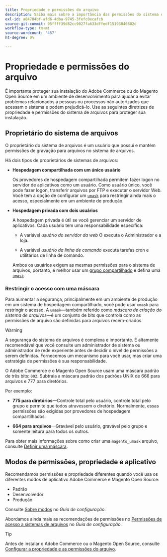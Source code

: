 ```yaml
---
title: Propriedade e permissões do arquivo
description: Saiba mais sobre a importância das permissões do sistema de arquivos ao trabalhar com instalações locais do Adobe Commerce e do Magento Open Source.
exl-id: a84784bf-afd6-4dba-9745-3fefc0ecafcb
source-git-commit: 95ffff39d82cc9027fa633dffedf15193040802d
workflow-type: tm+mt
source-wordcount: '457'
ht-degree: 0%

---
```


# Propriedade e permissões do arquivo

É importante proteger sua instalação do Adobe Commerce ou do Magento Open Source em um ambiente de desenvolvimento para ajudar a evitar problemas relacionados a pessoas ou processos não autorizados que acessam o sistema e podem prejudicá-lo. Use as seguintes diretrizes de propriedade e permissões do sistema de arquivos para proteger sua instalação.

## Proprietário do sistema de arquivos

O proprietário do sistema de arquivos é um usuário que possui e mantém permissões de gravação para arquivos no sistema de arquivos.

Há dois tipos de proprietários de sistemas de arquivos:

- **Hospedagem compartilhada com um único usuário**

  Os provedores de hospedagem compartilhada permitem fazer logon no servidor de aplicativos como um usuário. Como usuário único, você pode fazer logon, transferir arquivos por FTP e executar o servidor Web. Você tem a opção de configurar um [`umask`](#restrict-access-with-a-umask) para restringir ainda mais o acesso, especialmente em um ambiente de produção.

- **Hospedagem privada com dois usuários**

  A hospedagem privada é útil se você gerenciar um servidor de aplicativos. Cada usuário tem uma responsabilidade específica:

   - A variável _usuário do servidor da web_ O executa o Administrador e a loja.

   - A variável _usuário da linha de comando_ executa tarefas cron e utilitários de linha de comando.

  Ambos os usuários exigem as mesmas permissões para o sistema de arquivos, portanto, é melhor usar um [grupo compartilhado](configure-permissions.md#set-ownership-and-permissions-for-two-users) e defina uma [`umask`](#restrict-access-with-a-umask).

### Restringir o acesso com uma máscara

Para aumentar a segurança, principalmente em um ambiente de produção em um sistema de hospedagem compartilhado, você pode usar `umask` para restringir o acesso. A `umask`—também referido como _máscara de criação do sistema de arquivos_—é um conjunto de bits que controla como as permissões de arquivo são definidas para arquivos recém-criados.

>[!WARNING]
>
>A segurança do sistema de arquivos é complexa e importante. É altamente recomendável que você consulte um administrador de sistema ou administrador de rede experiente antes de decidir o nível de permissões a serem definidas. Fornecemos um mecanismo para você usar, mas criar uma estratégia de permissões é sua responsabilidade.

O Adobe Commerce e o Magento Open Source usam uma máscara padrão de três bits: `002`. Subtraia a máscara padrão dos padrões UNIX de 666 para arquivos e 777 para diretórios.

Por exemplo:

- **775 para diretórios**—Controle total pelo usuário, controle total pelo grupo e permite que todos atravessem o diretório. Normalmente, essas permissões são exigidas por provedores de hospedagem compartilhados.

- **664 para arquivos**—Gravável pelo usuário, gravável pelo grupo e somente leitura para todos os outros.

Para obter mais informações sobre como criar uma `magento_umask` arquivo, consulte [Definir uma máscara](../../next-steps/set-umask.md).

## Modos de permissões, propriedade e aplicativo

Recomendamos permissões e propriedade diferentes quando você usa os diferentes modos de aplicativo Adobe Commerce e Magento Open Source:

- Padrão
- Desenvolvedor
- Produção

Consulte [Sobre modos](../../../configuration/bootstrap/application-modes.md) no _Guia de configuração_.

Abordamos ainda mais as recomendações de permissões no [Permissões de acesso a sistemas de arquivos](../../../configuration/deployment/file-system-permissions.md) no _Guia de configuração_.

>[!TIP]
>
>Antes de instalar o Adobe Commerce ou o Magento Open Source, consulte [Configurar a propriedade e as permissões do arquivo](configure-permissions.md).

